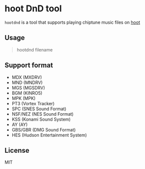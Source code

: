 
# hoot DnD tool

`hootdnd` is a tool that supports playing chiptune music files on [hoot](http://dmpsoft.s17.xrea.com/hoot/)

## Usage

> hootdnd filename

## Support format

* MDX (MXDRV)
* MND (MNDRV)
* MGS (MGSDRV)
* BGM (KINRO5)
* MPK (MPK)
* PT3 (Vortex Tracker)
* SPC (SNES Sound Format)
* NSF/NEZ (NES Sound Format)
* KSS (Konami Sound System)
* AY  (AY)
* GBS/GBR (DMG Sound Format)
* HES (Hudson Entertainment System)

## License

MIT

